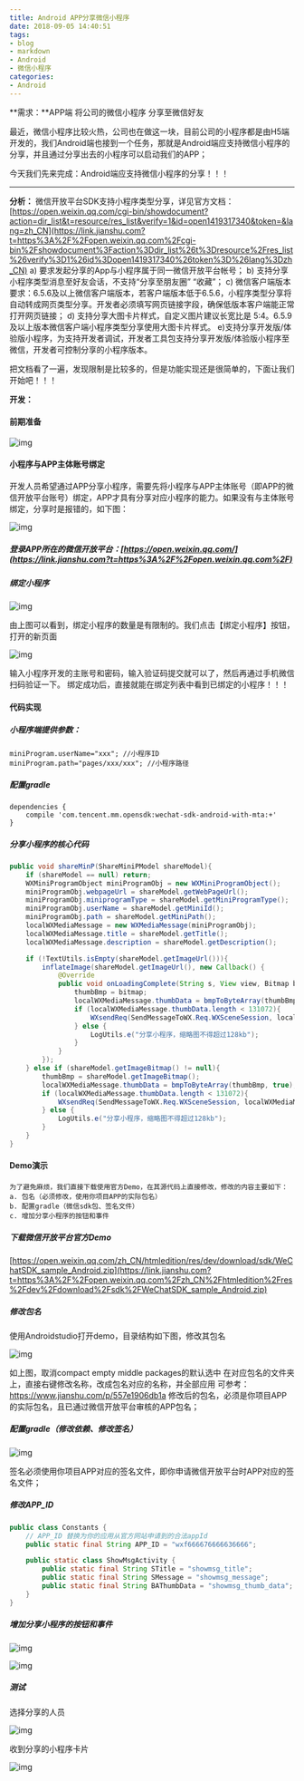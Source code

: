 ```yaml
---
title: Android APP分享微信小程序
date: 2018-09-05 14:40:51
tags:
- blog
- markdown
- Android 
- 微信小程序
categories:
- Android 
---
```


**需求：**APP端 将公司的微信小程序 分享至微信好友

最近，微信小程序比较火热，公司也在做这一块，目前公司的小程序都是由H5端开发的，我们Android端也接到一个任务，那就是Android端应支持微信小程序的分享，并且通过分享出去的小程序可以启动我们的APP；

今天我们先来完成：Android端应支持微信小程序的分享！！！

------

**分析：**
 微信开放平台SDK支持小程序类型分享，详见官方文档：
 [https://open.weixin.qq.com/cgi-bin/showdocument?action=dir_list&t=resource/res_list&verify=1&id=open1419317340&token=&lang=zh_CN](https://link.jianshu.com?t=https%3A%2F%2Fopen.weixin.qq.com%2Fcgi-bin%2Fshowdocument%3Faction%3Ddir_list%26t%3Dresource%2Fres_list%26verify%3D1%26id%3Dopen1419317340%26token%3D%26lang%3Dzh_CN)
 a) 要求发起分享的App与小程序属于同一微信开放平台帐号；
 b) 支持分享小程序类型消息至好友会话，不支持“分享至朋友圈” “收藏”；
 c) 微信客户端版本要求：6.5.6及以上微信客户端版本，若客户端版本低于6.5.6，小程序类型分享将自动转成网页类型分享。开发者必须填写网页链接字段，确保低版本客户端能正常打开网页链接；
 d) 支持分享大图卡片样式，自定义图片建议长宽比是 5:4。6.5.9及以上版本微信客户端小程序类型分享使用大图卡片样式。
 e)支持分享开发版/体验版小程序，为支持开发者调试，开发者工具包支持分享开发版/体验版小程序至微信，开发者可控制分享的小程序版本。

把文档看了一遍，发现限制是比较多的，但是功能实现还是很简单的，下面让我们开始吧！！！

**开发：**

#### 前期准备

![img](https://upload-images.jianshu.io/upload_images/10170988-3b81737f56ba521c.png?imageMogr2/auto-orient/strip%7CimageView2/2/w/574/format/webp)

#### 小程序与APP主体账号绑定
开发人员希望通过APP分享小程序，需要先将小程序与APP主体账号（即APP的微信开放平台账号）绑定，APP才具有分享对应小程序的能力。如果没有与主体账号绑定，分享时是报错的，如下图：
    
![img](https://upload-images.jianshu.io/upload_images/10170988-41434fc8f9cde5e3.png?imageMogr2/auto-orient/strip%7CimageView2/2/w/468/format/webp)

##### 登录APP所在的微信开放平台：[https://open.weixin.qq.com/](https://link.jianshu.com?t=https%3A%2F%2Fopen.weixin.qq.com%2F)

##### 绑定小程序

![img](https://upload-images.jianshu.io/upload_images/10170988-f9301d33315a0600.png?imageMogr2/auto-orient/strip%7CimageView2/2/w/1000/format/webp)

由上图可以看到，绑定小程序的数量是有限制的。我们点击【绑定小程序】按钮，打开的新页面

![img](https://upload-images.jianshu.io/upload_images/10170988-9e4471ecd4f57858.png?imageMogr2/auto-orient/strip%7CimageView2/2/w/1000/format/webp)

 输入小程序开发的主账号和密码，输入验证码提交就可以了，然后再通过手机微信扫码验证一下。 绑定成功后，直接就能在绑定列表中看到已绑定的小程序！！！

#### 代码实现
##### 小程序端提供参数：

```
miniProgram.userName="xxx"; //小程序ID
miniProgram.path="pages/xxx/xxx"; //小程序路径
```

##### 配置gradle

```
dependencies {
    compile 'com.tencent.mm.opensdk:wechat-sdk-android-with-mta:+'
}
```

##### 分享小程序的核心代码

```java
public void shareMinP(ShareMiniPModel shareModel){
    if (shareModel == null) return;
    WXMiniProgramObject miniProgramObj = new WXMiniProgramObject();
    miniProgramObj.webpageUrl = shareModel.getWebPageUrl();                 // 兼容低版本的网页链接
    miniProgramObj.miniprogramType = shareModel.getMiniProgramType();       // 分享小程序版 正式版:0，测试版:1，体验版:2
    miniProgramObj.userName = shareModel.getMiniId();                       // 小程序原始id
    miniProgramObj.path = shareModel.getMiniPath();                         // 小程序页面路径
    localWXMediaMessage = new WXMediaMessage(miniProgramObj);
    localWXMediaMessage.title = shareModel.getTitle();                      // 小程序消息title
    localWXMediaMessage.description = shareModel.getDescription();          // 详细描述

    if (!TextUtils.isEmpty(shareModel.getImageUrl())){
        inflateImage(shareModel.getImageUrl(), new Callback() {                 // 小程序图片
            @Override
            public void onLoadingComplete(String s, View view, Bitmap bitmap) {
                thumbBmp = bitmap;
                localWXMediaMessage.thumbData = bmpToByteArray(thumbBmp, true);
                if (localWXMediaMessage.thumbData.length < 131072){
                    WXsendReq(SendMessageToWX.Req.WXSceneSession, localWXMediaMessage);
                } else {
                    LogUtils.e("分享小程序，缩略图不得超过128kb");
                }
            }
        });
    } else if (shareModel.getImageBitmap() != null){
        thumbBmp = shareModel.getImageBitmap();
        localWXMediaMessage.thumbData = bmpToByteArray(thumbBmp, true);
        if (localWXMediaMessage.thumbData.length < 131072){
            WXsendReq(SendMessageToWX.Req.WXSceneSession, localWXMediaMessage);
        } else {
            LogUtils.e("分享小程序，缩略图不得超过128kb");
        }
    }
}
```

#### Demo演示

    为了避免麻烦，我们直接下载使用官方Demo，在其源代码上直接修改，修改的内容主要如下：
    a. 包名（必须修改，使用你项目APP的实际包名）
    b. 配置gradle（微信sdk包、签名文件）
    c. 增加分享小程序的按钮和事件

##### 下载微信开放平台官方Demo
 [https://open.weixin.qq.com/zh_CN/htmledition/res/dev/download/sdk/WeChatSDK_sample_Android.zip](https://link.jianshu.com?t=https%3A%2F%2Fopen.weixin.qq.com%2Fzh_CN%2Fhtmledition%2Fres%2Fdev%2Fdownload%2Fsdk%2FWeChatSDK_sample_Android.zip)

##### 修改包名
 使用Androidstudio打开demo，目录结构如下图，修改其包名

![img](https://upload-images.jianshu.io/upload_images/10170988-ed00884ed3ececec.jpg?imageMogr2/auto-orient/strip%7CimageView2/2/w/619/format/webp)

如上图，取消compact empty middle packages的默认选中
在对应包名的文件夹上，直接右键修改名称，改成包名对应的名称，并全部应用
可参考：<https://www.jianshu.com/p/557e1906db1a>
修改后的包名，必须是你项目APP的实际包名，且已通过微信开放平台审核的APP包名；

#####  配置gradle（修改依赖、修改签名）

 ![img](https://upload-images.jianshu.io/upload_images/10170988-994435cefdc1bb11.png?imageMogr2/auto-orient/strip%7CimageView2/2/w/833/format/webp)

 

签名必须使用你项目APP对应的签名文件，即你申请微信开放平台时APP对应的签名文件；

##### 修改APP_ID

```java
public class Constants {
    // APP_ID 替换为你的应用从官方网站申请到的合法appId
    public static final String APP_ID = "wxf666676666636666";

    public static class ShowMsgActivity {
        public static final String STitle = "showmsg_title";
        public static final String SMessage = "showmsg_message";
        public static final String BAThumbData = "showmsg_thumb_data";
    }
}
```

##### 增加分享小程序的按钮和事件

![img](https://upload-images.jianshu.io/upload_images/10170988-6d9fa50e0424721e.png?imageMogr2/auto-orient/strip%7CimageView2/2/w/1000/format/webp)

 ![img](https://upload-images.jianshu.io/upload_images/10170988-807127a9a61d72d5.jpg?imageMogr2/auto-orient/strip%7CimageView2/2/w/467/format/webp)



##### 测试
 选择分享的人员

![img](https://upload-images.jianshu.io/upload_images/10170988-4ecf4405b433089d.png?imageMogr2/auto-orient/strip%7CimageView2/2/w/470/format/webp)

收到分享的小程序卡片

![img](https://upload-images.jianshu.io/upload_images/10170988-d799ac004a10eb54.jpg?imageMogr2/auto-orient/strip%7CimageView2/2/w/421/format/webp)



